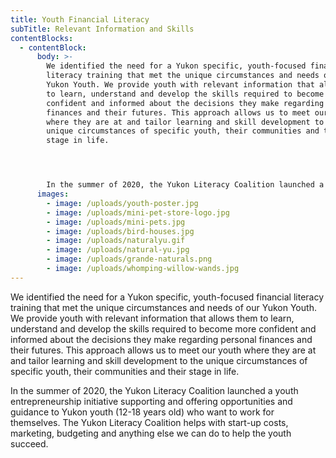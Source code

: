 ```yaml
---
title: Youth Financial Literacy
subTitle: Relevant Information and Skills
contentBlocks:
  - contentBlock:
      body: >-
        We identified the need for a Yukon specific, youth-focused financial
        literacy training that met the unique circumstances and needs of our
        Yukon Youth. We provide youth with relevant information that allows them
        to learn, understand and develop the skills required to become more
        confident and informed about the decisions they make regarding personal
        finances and their futures. This approach allows us to meet our youth
        where they are at and tailor learning and skill development to the
        unique circumstances of specific youth, their communities and their
        stage in life.




        In the summer of 2020, the Yukon Literacy Coalition launched a youth entrepreneurship initiative supporting and offering opportunities and guidance to Yukon youth (12-18 years old) who want to work for themselves. The Yukon Literacy Coalition helps with start-up costs, marketing, budgeting and anything else we can do to help the youth succeed.
      images:
        - image: /uploads/youth-poster.jpg
        - image: /uploads/mini-pet-store-logo.jpg
        - image: /uploads/mini-pets.jpg
        - image: /uploads/bird-houses.jpg
        - image: /uploads/naturalyu.gif
        - image: /uploads/natural-yu.jpg
        - image: /uploads/grande-naturals.png
        - image: /uploads/whomping-willow-wands.jpg
---
```

We identified the need for a Yukon specific, youth-focused financial literacy training that met the unique circumstances and needs of our Yukon Youth. We provide youth with relevant information that allows them to learn, understand and develop the skills required to become more confident and informed about the decisions they make regarding personal finances and their futures. This approach allows us to meet our youth where they are at and tailor learning and skill development to the unique circumstances of specific youth, their communities and their stage in life. 

In the summer of 2020, the Yukon Literacy Coalition launched a youth entrepreneurship initiative supporting and offering opportunities and guidance to Yukon youth (12-18 years old) who want to work for themselves. The Yukon Literacy Coalition helps with start-up costs, marketing, budgeting and anything else we can do to help the youth succeed.